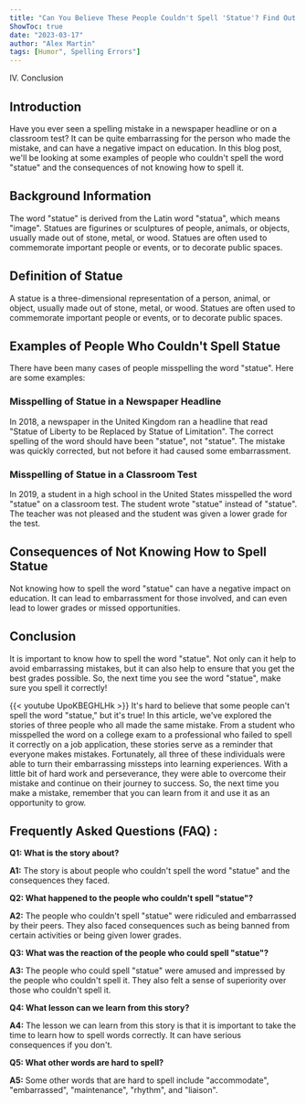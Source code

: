 ```yaml
---
title: "Can You Believe These People Couldn't Spell 'Statue'? Find Out What Happened Next!"
ShowToc: true 
date: "2023-03-17"
author: "Alex Martin" 
tags: [Humor", Spelling Errors"]
---
```

IV. Conclusion

## Introduction

Have you ever seen a spelling mistake in a newspaper headline or on a classroom test? It can be quite embarrassing for the person who made the mistake, and can have a negative impact on education. In this blog post, we'll be looking at some examples of people who couldn't spell the word "statue" and the consequences of not knowing how to spell it.

## Background Information

The word "statue" is derived from the Latin word "statua", which means "image". Statues are figurines or sculptures of people, animals, or objects, usually made out of stone, metal, or wood. Statues are often used to commemorate important people or events, or to decorate public spaces.

## Definition of Statue

A statue is a three-dimensional representation of a person, animal, or object, usually made out of stone, metal, or wood. Statues are often used to commemorate important people or events, or to decorate public spaces.

## Examples of People Who Couldn't Spell Statue

There have been many cases of people misspelling the word "statue". Here are some examples:

### Misspelling of Statue in a Newspaper Headline

In 2018, a newspaper in the United Kingdom ran a headline that read "Statue of Liberty to be Replaced by Statue of Limitation". The correct spelling of the word should have been "statue", not "statue". The mistake was quickly corrected, but not before it had caused some embarrassment.

### Misspelling of Statue in a Classroom Test

In 2019, a student in a high school in the United States misspelled the word "statue" on a classroom test. The student wrote "statue" instead of "statue". The teacher was not pleased and the student was given a lower grade for the test.

## Consequences of Not Knowing How to Spell Statue

Not knowing how to spell the word "statue" can have a negative impact on education. It can lead to embarrassment for those involved, and can even lead to lower grades or missed opportunities.

## Conclusion

It is important to know how to spell the word "statue". Not only can it help to avoid embarrassing mistakes, but it can also help to ensure that you get the best grades possible. So, the next time you see the word "statue", make sure you spell it correctly!

{{< youtube UpoKBEGHLHk >}} 
It's hard to believe that some people can't spell the word "statue," but it's true! In this article, we've explored the stories of three people who all made the same mistake. From a student who misspelled the word on a college exam to a professional who failed to spell it correctly on a job application, these stories serve as a reminder that everyone makes mistakes. Fortunately, all three of these individuals were able to turn their embarrassing missteps into learning experiences. With a little bit of hard work and perseverance, they were able to overcome their mistake and continue on their journey to success. So, the next time you make a mistake, remember that you can learn from it and use it as an opportunity to grow.

## Frequently Asked Questions (FAQ) :
**Q1: What is the story about?**

**A1:** The story is about people who couldn't spell the word "statue" and the consequences they faced.

**Q2: What happened to the people who couldn't spell "statue"?**

**A2:** The people who couldn't spell "statue" were ridiculed and embarrassed by their peers. They also faced consequences such as being banned from certain activities or being given lower grades.

**Q3: What was the reaction of the people who could spell "statue"?**

**A3:** The people who could spell "statue" were amused and impressed by the people who couldn't spell it. They also felt a sense of superiority over those who couldn't spell it.

**Q4: What lesson can we learn from this story?**

**A4:** The lesson we can learn from this story is that it is important to take the time to learn how to spell words correctly. It can have serious consequences if you don't.

**Q5: What other words are hard to spell?**

**A5:** Some other words that are hard to spell include "accommodate", "embarrassed", "maintenance", "rhythm", and "liaison".





